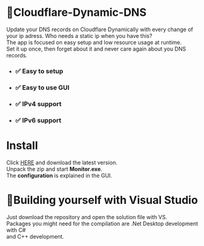 # 🚀Cloudflare-Dynamic-DNS
Update your DNS records on Cloudflare Dynamically with every change of your ip adress. Who needs a static ip when you have this?  
The app is focused on easy setup and low resource usage at runtime.  
Set it up once, then forget about it and never care again about you DNS records.

- ### ✅ Easy to setup
- ### ✅ Easy to use GUI
- ### ✅ IPv4 support
- ### ✅ IPv6 support

# Install
Click [HERE](https://github.com/Random-typ/Cloudflare-Dynamic-DNS/releases) and download the latest version.  
Unpack the zip and start **Monitor.exe**.  
The **configuration** is explained in the GUI.

# 🧰Building yourself with Visual Studio
Just download the repository and open the solution file with VS.  
Packages you might need for the compilation are .Net Desktop development with C#  
and C++ development.
